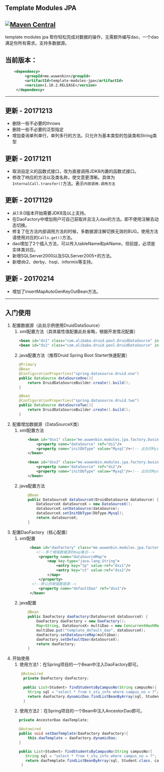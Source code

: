 ## Template Modules JPA
[![Maven Central](https://maven-badges.herokuapp.com/maven-central/me.wuwenbin/template-modules-jpa/badge.svg)](http://search.maven.org/#artifactdetails%7Cme.wuwenbin%7Ctemplate-modules-jpa%7C1.10.2.RELEASE%7Cjar)
---
template modules jpa 帮你轻松完成对数据的操作，无需额外编写dao，一个dao满足你所有需求。支持多数据源。
## 当前版本：
   ```xml
       <dependency>
            <groupId>me.wuwenbin</groupId>
            <artifactId>template-modules-jpa</artifactId>
            <version>1.10.2.RELEASE</version>
        </dependency>
   ```
   ---
   ## 更新 - 20171213
   + 删除一些不必要的throws
   + 删除一些不必要的泛型指定
   + 增加查询单列单行，单列多行的方法。只允许为基本类型的包装类和String类型
   ## 更新 - 20171211
   + 取消自定义的函数式接口，改为直接调用JDK8内置的函数式接口。
   + 修改了响应的方法以及类名称，使文意更清晰。具体为```InternalCall.transfer()```方法。表示```内部调用.调用方法```
   ## 更新 - 20171129
   + 从1.9.0版本开始需要JDK8及以上支持。
   + 在DaoFactory中增加用户可自己获取并且注入dao的方法。即不使用注解去动态切换。
   + 修复了在方法内部调用方法的时候，多数据源注解切换无效的BUG。使用方法请使用对应的```Calls.get()```方法。
   + dao增加了2个插入方法，可以传入tableName和pkName，但前提，必须是实体类对应。
   + 新增SQLServer2000以及SQLServer2005+的方法。
   + 新增db2、derby、hsql、informix等支持。
   ## 更新 - 20170214
   + 增加了insertMapAutoGenKeyOutBean方法。
   ---
   ## 入门使用
   1. 配置数据源（此处示例使用DruidDataSource）
       1. xml配置方法（具体属性值配置此处省略，根据开发情况配置）
       ```xml
          <bean id="ds1" class="com.alibaba.druid.pool.DruidDataSource" init-method="init" destroy-method="close"/>
          <bean id="ds2" class="com.alibaba.druid.pool.DruidDataSource" init-method="init" destroy-method="close"/>
       ```
       2. java配置方法（推荐Druid Spring Boot Starter快速配置）
       ```java
          @Primary
          @Bean
          @ConfigurationProperties("spring.datasource.druid.one")
          public DataSource dataSourceOne(){
              return DruidDataSourceBuilder.create().build();
          }
       
          @Bean
          @ConfigurationProperties("spring.datasource.druid.two")
          public DataSource dataSourceTwo(){
              return DruidDataSourceBuilder.create().build();
          }
       ```
   2. 配置增加数据源（DataSourceX类）
       1. xml配置方法
       ```xml
              <bean id="dsx1" class="me.wuwenbin.modules.jpa.factory.business.DataSourceX">
                  <property name="dataSource" ref="ds1"/>
                  <property name="initDbType" value="Mysql"/><!-- 此处的Mysql为DbType.Mysql,默认Mysql-->
              </bean>
          
              <bean id="dsx2" class="me.wuwenbin.modules.jpa.factory.business.DataSourceX">
                  <property name="dataSource" ref="ds2"/>
                  <property name="initDbType" value="Mysql"/><!-- 此处的Mysql为DbType.Mysql,默认Mysql -->
              </bean>
       ```
       2. java配置方法
       ```java
              @Bean
              public DataSourceX dataSourceX(DruidDataSource dataSource) {
                  DataSourceX dataSourceX = new DataSourceX();
                  dataSourceX.setDataSource(dataSource);
                  dataSourceX.setInitDbType(DbType.Mysql);
                  return dataSourceX;
              }
       ```
3. 配置DaoFactory（核心配置）
    1. xml配置
    ```xml
            <bean id="daoFactory" class="me.wuwenbin.modules.jpa.factory.DaoFactory">
               <!--多个增强数据源的map集合-->
                <property name="dataSourceMap">
                    <map key-type="java.lang.String">
                        <entry key="tp" value-ref="dsx1"/>
                        <entry key="ct" value-ref="dsx2"/>
                    </map>
                </property>
             <!--默认的增强数据源-->
                <property name="defaultDao" ref="dsx1"/>
            </bean>
    ```
    2. java配置
    ```java
           @Bean
           public DaoFactory daoFactory(DataSourceX dataSourceX) {
               DaoFactory daoFactory = new DaoFactory();
               Map<String, DataSourceX> multiDao = new ConcurrentHashMap<>();
               multiDao.put("template_default_dao", dataSourceX);
               daoFactory.setDataSourceMap(multiDao);
               daoFactory.setDefaultDao(dataSourceX);
               return daoFactory;
           }
    ```
4. 开始使用
    1. 使用方法1：在Spring项目的一个Bean中注入DaoFactory即可。
    ```java
        @Autowired
         private DaoFactory daoFactory;
     
         public List<Student> findStudentsByCampusNo(String campusNo){
           String sql = "select * from t_stu_info where campus_no = ?";
           return daoFactory.dynamicDao.findListBeanByArray(sql, Student.class, campusNo);
         }
    ```
    2. 使用方法2：在Spring项目的一个Bean中注入AncestorDao即可。
    ```java
       private AncestorDao daoTemplate;

       @Autowired
       public void setDaoTemplate(DaoFactory daoFactory){
           this.daoTemplate = daoFactory.dynamicDao; 
       }
    
       public List<Student> findStudentsByCampusNo(String campusNo){
          String sql = "select * from t_stu_info where campus_no = ?";
          return daoTemplate.findListBeanByArray(sql, Student.class, campusNo);
        }
    ```